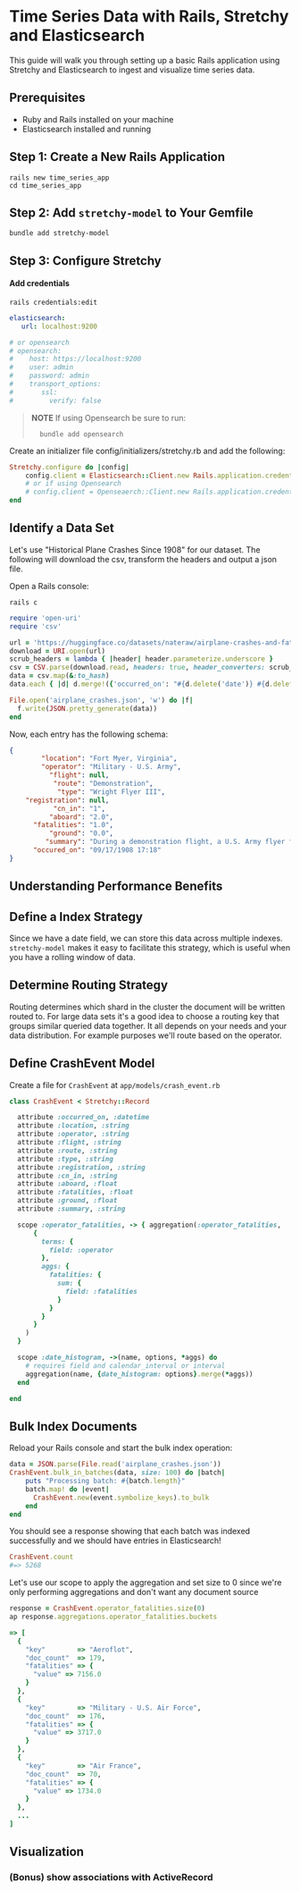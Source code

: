# Time Series Data with Rails, Stretchy and Elasticsearch

This guide will walk you through setting up a basic Rails application using Stretchy and Elasticsearch to ingest and visualize time series data.

## Prerequisites

- Ruby and Rails installed on your machine
- Elasticsearch installed and running

## Step 1: Create a New Rails Application

```terminal
rails new time_series_app
cd time_series_app
```

## Step 2: Add `stretchy-model` to Your Gemfile
```terminal
bundle add stretchy-model   
```
## Step 3: Configure Stretchy
#### Add credentials
```terminal
rails credentials:edit
```

```yaml
elasticsearch:
   url: localhost:9200

# or opensearch
# opensearch:
#    host: https://localhost:9200
#    user: admin
#    password: admin
#    transport_options:
#       ssl:
#         verify: false
```

> __NOTE__ If using Opensearch be sure to run:
> ```terminal
>   bundle add opensearch
> ```

Create an initializer file config/initializers/stretchy.rb and add the following:
```ruby
Stretchy.configure do |config|
    config.client = Elasticsearch::Client.new Rails.application.credentials.elasticsearch
    # or if using Opensearch
    # config.client = Openseaerch::Client.new Rails.application.credentials.opensearch
end
```

## Identify a Data Set

Let's use "Historical Plane Crashes Since 1908" for our dataset. The following will download the csv, transform the headers and output a json file. 

Open a Rails console:
```terminal
rails c
```

```ruby
require 'open-uri'
require 'csv'

url = 'https://huggingface.co/datasets/nateraw/airplane-crashes-and-fatalities/resolve/main/Airplane_Crashes_and_Fatalities_Since_1908.csv?download=true'
download = URI.open(url)
scrub_headers = lambda { |header| header.parameterize.underscore }
csv = CSV.parse(download.read, headers: true, header_converters: scrub_headers)
data = csv.map(&:to_hash)
data.each { |d| d.merge!({'occurred_on': "#{d.delete('date')} #{d.delete('time')}"}); d.delete('index') }

File.open('airplane_crashes.json', 'w') do |f|
  f.write(JSON.pretty_generate(data))
end
```

Now, each entry has the following schema:
```json
{
        "location": "Fort Myer, Virginia",
        "operator": "Military - U.S. Army",
          "flight": null,
           "route": "Demonstration",
            "type": "Wright Flyer III",
    "registration": null,
           "cn_in": "1",
          "aboard": "2.0",
      "fatalities": "1.0",
          "ground": "0.0",
         "summary": "During a demonstration flight, a U.S. Army flyer flown by Orville Wright nose-dived into the ground from a height of approximately 75 feet, killing Lt. Thomas E. Selfridge who was a passenger. This was the first recorded airplane fatality in history.  One of two propellers separated in flight, tearing loose the wires bracing the rudder and causing the loss of control of the aircraft.  Orville Wright suffered broken ribs, pelvis and a leg.  Selfridge suffered a crushed skull and died a short time later.",
      "occured_on": "09/17/1908 17:18"
}
```

## Understanding Performance Benefits
## Define a Index Strategy

Since we have a date field, we can store this data across multiple indexes. `stretchy-model` makes it easy to facilitate this strategy, which is useful when you have a rolling window of data. 

## Determine Routing Strategy

Routing determines which shard in the cluster the document will be written routed to. For large data sets it's a good idea to choose a routing key that groups similar queried data together. It all depends on your needs and your data distribution. For example purposes we'll route based on the operator.

## Define CrashEvent Model
Create a file for `CrashEvent` at `app/models/crash_event.rb`

```ruby
class CrashEvent < Stretchy::Record

  attribute :occurred_on, :datetime
  attribute :location, :string
  attribute :operator, :string
  attribute :flight, :string
  attribute :route, :string
  attribute :type, :string
  attribute :registration, :string
  attribute :cn_in, :string
  attribute :aboard, :float
  attribute :fatalities, :float
  attribute :ground, :float
  attribute :summary, :string

  scope :operator_fatalities, -> { aggregation(:operator_fatalities, 
      {
        terms: {
          field: :operator
        }, 
        aggs: {
          fatalities: {
            sum: {
              field: :fatalities
            }
          }
        }
      }
    ) 
  }

  scope :date_histogram, ->(name, options, *aggs) do
    # requires field and calendar_interval or interval
    aggregation(name, {date_histogram: options}.merge(*aggs))
  end

end

```


## Bulk Index Documents


Reload your Rails console and start the bulk index operation:

```ruby
data = JSON.parse(File.read('airplane_crashes.json'))
CrashEvent.bulk_in_batches(data, size: 100) do |batch|
    puts "Processing batch: #{batch.length}"
    batch.map! do |event|
      CrashEvent.new(event.symbolize_keys).to_bulk
    end
end
```

You should see a response showing that each batch was indexed successfully and we should have entries in Elasticsearch!

```ruby
CrashEvent.count
#=> 5268
```

Let's use our scope to apply the aggregation and set size to 0 since we're only performing aggregations and don't want any document source
```ruby
response = CrashEvent.operator_fatalities.size(0)
ap response.aggregations.operator_fatalities.buckets
```

```ruby
=> [
  {
    "key"        => "Aeroflot",
    "doc_count"  => 179,
    "fatalities" => {
      "value" => 7156.0
    }
  },
  {
    "key"        => "Military - U.S. Air Force",
    "doc_count"  => 176,
    "fatalities" => {
      "value" => 3717.0
    }
  },
  {
    "key"        => "Air France",
    "doc_count"  => 70,
    "fatalities" => {
      "value" => 1734.0
    }
  },
  ...
]
```


## Visualization
### (Bonus) show associations with ActiveRecord